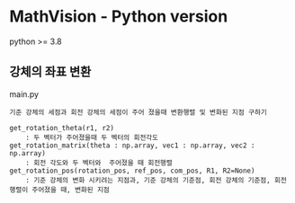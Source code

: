 # MathVision - Python version

python >= 3.8

## 강체의 좌표 변환
main.py
```
기준 강체의 세점과 회전 강체의 세점이 주어 졌을때 변환행렬 및 변화된 지점 구하기

get_rotation_theta(r1, r2) 
    : 두 벡터가 주어졌을때 두 벡터의 회전각도
get_rotation_matrix(theta : np.array, vec1 : np.array, vec2 : np.array) 
    : 회전 각도와 두 벡터와  주어졌을 때 회전행렬
get_rotation_pos(rotation_pos, ref_pos, com_pos, R1, R2=None) 
    : 기준 강체의 변화 시키려는 지점과, 기준 강체의 기준점, 회전 강체의 기준점, 회전행렬이 주어졌을 때, 변화된 지점
```

